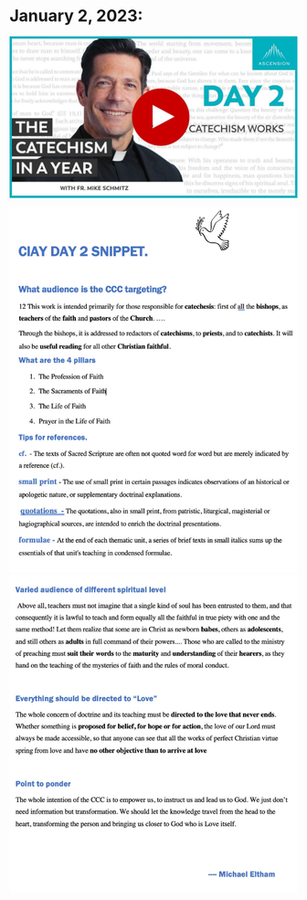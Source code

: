# January 2, 2023:

[![How The Cathecism Works](https://raw.githubusercontent.com/fernal73/CIAY/main/January/jpgs/Day002.jpg)](https://youtu.be/lSyMNeL7Fz0 "How The Cathecism Works")

![Day 2 Snippet1](https://github.com/fernal73/CIAY/blob/main/January/jpgs/Day2Snippet1.jpg?raw=true)
![Day 2 Snippet2](https://github.com/fernal73/CIAY/blob/main/January/jpgs/Day2Snippet2.jpg?raw=true)
